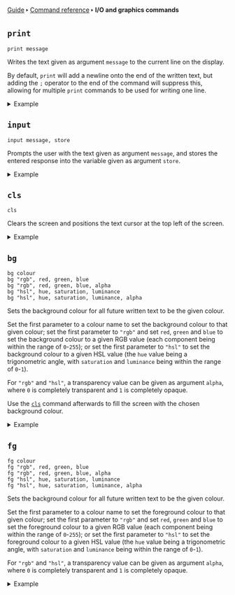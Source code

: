 [Guide](/index.md) 🢒 [Command reference](/reference/index.md) 🢒 **I/O and graphics commands**

## `print`
```
print message
```

Writes the text given as argument `message` to the current line on the display.

By default, `print` will add a newline onto the end of the written text, but adding the `;` operator to the end of the command will suppress this, allowing for multiple `print` commands to be used for writing one line.

<details>
<summary>Example</summary>
<pre>
<code>10 score=120</code>
<code>20 print "Your score is ";</code>
<code>30 print score</code>
<code>40 print "Well done!"</code>
</pre>
</details>

## `input`
```
input message, store
```

Prompts the user with the text given as argument `message`, and stores the entered response into the variable given as argument `store`.

<details>
<summary>Example</summary>
<pre>
<code>10 input "What's your name? ", name$</code>
<code>20 print "Hello, "; name$; "!"</code>
</pre>
</details>

## `cls`
```
cls
```

Clears the screen and positions the text cursor at the top left of the screen.

<details>
<summary>Example</summary>
<pre>
<code>10 cls</code>
<code>20 print "All cleared!"</code>
</pre>
</details>

## `bg`
```
bg colour
bg "rgb", red, green, blue
bg "rgb", red, green, blue, alpha
bg "hsl", hue, saturation, luminance
bg "hsl", hue, saturation, luminance, alpha
```

Sets the background colour for all future written text to be the given colour.

Set the first parameter to a colour name to set the background colour to that given colour; set the first parameter to `"rgb"` and set `red`, `green` and `blue` to set the background colour to a given RGB value (each component being within the range of `0`-`255`); or set the first parameter to `"hsl"` to set the background colour to a given HSL value (the `hue` value being a trigonometric angle, with `saturation` and `luminance` being within the range of `0`-`1`).

For `"rgb"` and `"hsl"`, a transparency value can be given as argument `alpha`, where `0` is completely transparent and `1` is completely opaque.

Use the [`cls`](#cls) command afterwards to fill the screen with the chosen background colour.

<details>
<summary>Example</summary>
<pre>
<code>10 bg "lightblue"</code>
<code>20 cls</code>
<code>30 print "This is a nice colour theme!"</code>
</pre>
</details>

## `fg`
```
fg colour
fg "rgb", red, green, blue
fg "rgb", red, green, blue, alpha
fg "hsl", hue, saturation, luminance
fg "hsl", hue, saturation, luminance, alpha
```

Sets the background colour for all future written text to be the given colour.

Set the first parameter to a colour name to set the foreground colour to that given colour; set the first parameter to `"rgb"` and set `red`, `green` and `blue` to set the foreground colour to a given RGB value (each component being within the range of `0`-`255`); or set the first parameter to `"hsl"` to set the foreground colour to a given HSL value (the `hue` value being a trigonometric angle, with `saturation` and `luminance` being within the range of `0`-`1`).

For `"rgb"` and `"hsl"`, a transparency value can be given as argument `alpha`, where `0` is completely transparent and `1` is completely opaque.

<details>
<summary>Example</summary>
<pre>
<code>10 bg "red"</code>
<code>20 print "Something bad has happened!"</code>
</pre>
</details>